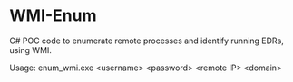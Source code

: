 # WMI-Enum
 C# POC code to enumerate remote processes and identify running EDRs, using WMI.

Usage: enum_wmi.exe &lt;username&gt; &lt;password&gt; &lt;remote IP&gt; &lt;domain&gt;
